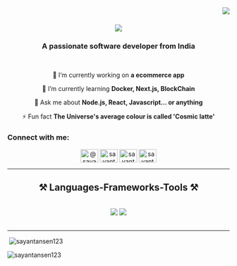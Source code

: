 <img align="right" src="https://komarev.com/ghpvc/?username=sayantansen123&label=Profile%20views&color=0e75b6&style=flat"  />

<h1 align="center">
    <img src="https://readme-typing-svg.herokuapp.com/?font=Righteous&size=35&center=true&vCenter=true&width=500&height=70&duration=4000&lines=Hi+There!+👋;+I'm+Sayantan+Sen!;" />
</h1>
<h3 align="center">A passionate software developer from India</h3>

<br/>

<div align="center">
 
 🔭 I’m currently working on **a ecommerce app**
 
 🌱 I’m currently learning **Docker, Next.js, BlockChain**

💬 Ask me about **Node.js, React, Javascript... or anything**

⚡ Fun fact **The Universe's average colour is called 'Cosmic latte'**

 </div>

<h3 align="left">Connect with me:</h3>
<div align="center">
<p >
<a href="https://twitter.com/@sayantansen0709" target="blank"><img align="center" src="https://raw.githubusercontent.com/rahuldkjain/github-profile-readme-generator/master/src/images/icons/Social/twitter.svg" alt="@sayantansen0709" height="30" width="40" /></a>
<a href="https://linkedin.com/in/sayantan-sen-b53bba253" target="blank"><img align="center" src="https://raw.githubusercontent.com/rahuldkjain/github-profile-readme-generator/master/src/images/icons/Social/linked-in-alt.svg" alt="sayantan sen" height="30" width="40" /></a>
<a href="https://instagram.com/sayantan0709" target="blank"><img align="center" src="https://raw.githubusercontent.com/rahuldkjain/github-profile-readme-generator/master/src/images/icons/Social/instagram.svg" alt="sayantan0709" height="30" width="40" /></a>
<a href="https://www.leetcode.com/sayantansen0709" target="blank"><img align="center" src="https://raw.githubusercontent.com/rahuldkjain/github-profile-readme-generator/master/src/images/icons/Social/leet-code.svg" alt="sayantansen0709" height="30" width="40" /></a>
</p>
</div>

 <hr/>
 
<h2 align="center">⚒️ Languages-Frameworks-Tools ⚒️</h2>
<br/>
<div align="center">
    <img src="https://skillicons.dev/icons?i=react,bootstrap,html,css,vscode,github,tailwind,git,java" />
    <img src="https://skillicons.dev/icons?i=nodejs,python,javascript,express,firebase,mongodb,c,nextjs,mysql,flask,flutter,docker" /><br>
</div>

<br/>
 <hr/>
 


<p>&nbsp;<img align="center" src="https://github-readme-stats.vercel.app/api?username=sayantansen123&show_icons=true&locale=en" alt="sayantansen123" /></p>

<p><img align="center" src="https://github-readme-streak-stats.herokuapp.com/?user=sayantansen123&" alt="sayantansen123" /></p>
